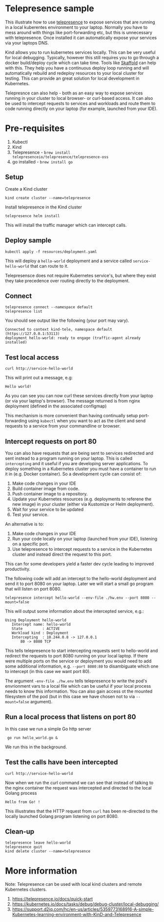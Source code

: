  # Telepresence sample

 This illustrate how to use [telepresence](https://telepresence.io/) to expose services that are running in a local kuberentes environment to your laptop. 
 Normally you have to mess around with things like port-forwarding etc, but this is unnecessary with telepresence. 
 Once installed it can automatically expose your services via your laptops DNS. 

 Kind allows you to run kubernetes services locally. This can be very useful for local debugging. Typically, however this still requires you to go through a docker build/deploy cycle which can take time. Tools like [Skaffold](https://skaffold.dev/) can help with this. They help you have a continuous deploy loop running and will automatically rebuild and redeploy resources to your local cluster for testing. This can provide an great solution for local development in Kubernetes. 

 Telepresnce can also help - both as an easy way to expose services running in your cluster to local browser- or curl-based access. It can also be used to intercept requests 
 to services and workloads and route them to code running directly on your laptop (for example, launched from your IDE). 

 # Pre-requisites

1. Kubectl 
2. Kind
3. Telepresence  - `brew install telepresenceio/telepresence/telepresence-oss`
4. go installed - `brew install go`

## Setup

Create a Kind cluster

```
kind create cluster --name=telepresence
```

Install telepresence in the Kind cluster

``` 
telepresence helm install
```

This will install the traffic manager which can intercept calls. 

## Deploy sample 

```
kubectl apply -f resources/deployment.yaml
```

This will deploy a `hello-world` deployment and a service called `service-hello-world` that can route to it. 

Telepresensce does not require Kubernetes service's, but where they exist they take precedence over routing directly to the deployment. 

## Connect

```
telepresence connect --namespace default
telepresence list
```

You should see output like the following (your port may vary). 

```logs
Connected to context kind-tele, namespace default (https://127.0.0.1:53113)
deployment hello-world: ready to engage (traffic-agent already installed)
```

## Test local access

```
curl http://service-hello-world
```

This will print out a message, e.g:

```logs
Hello world!
```

As you can see you can now curl these services directly from your laptop (or via your laptop's browser). 
The message returned is from nginx deployment (defined in the associated configmap)

This mechanism is more convenient than having continually setup port-forwarding using `kubectl` when you want to act as
the client and send requests to a service from your commandline or browser.


## Intercept requests on port 80

You can also have requests that are being sent to services redirected and sent instead to a program running on 
your laptop. This is called `intercepting` and it useful if you are developing server applications. To deploy something
in a Kubernetes cluster you must have a container to run it in (e.g. Docker container). So a  development cycle can 
consist of:

1. Make code changes in your IDE
2. Build container image from code. 
3. Push container image to a repository.
4. Update your Kubernetes resources (e.g. deployments to referene the new image) in your cluster (either via Kustomize or Helm deployment). 
5. Wait for your service to be updated
6. Test your service.


An alternative is to:

1. Make code changes in your IDE
2. Run your code locally on your laptop (launched from your IDE), listening on a specific port. 
3. Use telepresence to intercept requests to a service in the Kubernetes cluster and instead direct the request to this port. 

This can for some developers yield a faster dev cycle leading to improved productivity.  

The following code will add an 
intercept to the hello-world deployment and send it to port 8080 on your laptop. Later we will start a small go program that will listen 
on port 8080.  

```
telepresence intercept hello-world --env-file ./hw.env --port 8080 --mount=false
```

This will output some information about the intercepted service, e.g.: 

```logs
Using Deployment hello-world
   Intercept name: hello-world
   State         : ACTIVE
   Workload kind : Deployment
   Intercepting  : 10.244.0.8 -> 127.0.0.1
       80 -> 8080 TCP
```

This tells telepresence to start intercepting requests sent to hello-world and redirect the requests to port 8080 running on your local laptop. 
If there were multiple ports on the service or deployment you would need to add some additional information, e.g.  `--port 8080:80` to disambiguate which 
one to intercept (in this case we want port 80). 

The argument `-env-file ./hw.env` tells telepresence to write the pod's envrionment vars to a local file which can be useful if your local process needs to know this information. You can also gain access ot the mounted filesystem of the pod (but in this case we have chosen not to via `--mount=false` argument).

## Run a local process that listens on port 80

In this case we run a simple Go http server 

```
 go run hello_world.go &
 ```

 We run this in the background. 

 ## Test the calls have been intercepted 

 ```
curl http://service-hello-world
```

Now when we run the curl command we can see that instead of talking to the nginx container the request was intercepted and directed to the local Golang process

```logs
Hello from Go! !
```

This illiustrates that the HTTP request from `curl` has been re-directed to the locally launched Golang program listening on port 8080. 


## Clean-up

```
telepresence leave hello-world
telepresence quit
kind delete cluster --name=telepresence
```


# More information


Note: Telepresence can be used with local kind clusters and remote Kubernetes clusters. 

1. https://telepresence.io/docs/quick-start
2. https://kubernetes.io/docs/tasks/debug/debug-cluster/local-debugging/
3. https://support.d2iq.com/hc/en-us/articles/5359773168916-A-simple-Kubernetes-learning-environment-with-KinD-and-Telepresence